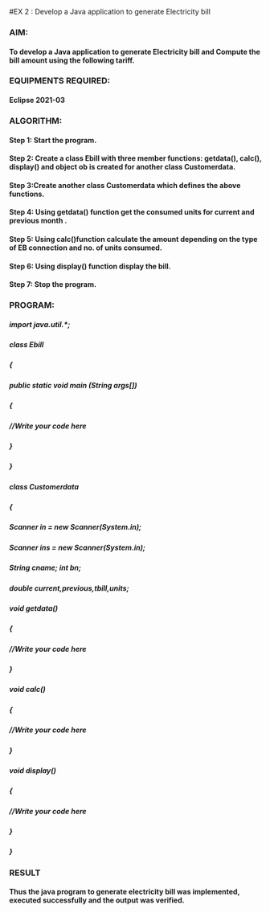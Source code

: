 #EX 2 : Develop a Java application to generate Electricity bill
### AIM:

####  To develop a Java application to generate Electricity bill and Compute the bill amount using the following tariff.  

### EQUIPMENTS REQUIRED:

#### Eclipse 2021-03

### ALGORITHM:

#### Step 1: Start the program.

#### Step 2: Create a class Ebill with three member functions: getdata(), calc(), display() and object ob is created for another class Customerdata.

#### Step 3:Create another class Customerdata which defines the above functions.

#### Step 4: Using getdata() function get the consumed units for current and previous month . 

#### Step 5: Using calc()function calculate the amount depending on the type of EB connection and no. of units consumed.

#### Step 6: Using display() function display the bill. 

#### Step 7: Stop the program.

### PROGRAM:

##### import java.util.*; 
##### class Ebill 
##### {  
#####	public static void main (String args[]) 
#####	{
#####          //Write your code here
#####    }
##### }

##### class Customerdata 
##### { 
#####	Scanner in = new Scanner(System.in);
#####	Scanner ins = new Scanner(System.in); 
#####	String cname; int bn; 
#####	double current,previous,tbill,units; 
#####	void getdata() 
#####	{ 
#####         //Write your code here
#####   } 

#####	void calc()
#####	{ 
#####         //Write your code here					
#####	} 
#####	void display() 
#####	{ 
#####         //Write your code here		
#####	} 
##### } 
 








### RESULT
#### Thus the java program to generate electricity bill was implemented, executed successfully and the output was verified. 